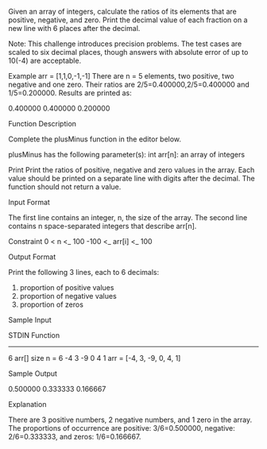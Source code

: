 Given an array of integers, calculate the ratios of its elements that are positive, negative, and zero. Print the decimal value of each fraction on a new line with 6 places after the decimal.

Note: This challenge introduces precision problems. The test cases are scaled to six decimal places, though answers with absolute error of up to 
10(-4) are acceptable.

Example
arr = [1,1,0,-1,-1]
There are n = 5 elements, two positive, two negative and one zero. Their ratios are 2/5=0.400000,2/5=0.400000 and 1/5=0.200000. Results are printed as:

0.400000
0.400000
0.200000

Function Description

Complete the plusMinus function in the editor below.

plusMinus has the following parameter(s):
int arr[n]: an array of integers

Print
Print the ratios of positive, negative and zero values in the array. Each value should be printed on a separate line with  digits after the decimal. The function should not return a value.

Input Format

The first line contains an integer, n, the size of the array.
The second line contains n space-separated integers that describe arr[n].

Constraint
0 < n <_ 100
-100 <_ arr[i] <_ 100

Output Format

Print the following 3 lines, each to 6 decimals:

1. proportion of positive values
2. proportion of negative values
3. proportion of zeros

Sample Input

STDIN           Function
-----           --------
6               arr[] size n = 6
-4 3 -9 0 4 1   arr = [-4, 3, -9, 0, 4, 1]

Sample Output

0.500000
0.333333
0.166667

Explanation

There are 3 positive numbers, 2 negative numbers, and 1 zero in the array.
The proportions of occurrence are positive: 3/6=0.500000, negative: 2/6=0.333333, and zeros: 1/6=0.166667.